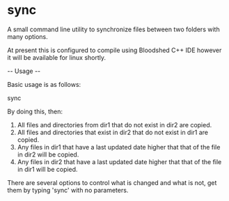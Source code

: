 # sync
A small command line utility to synchronize files between two folders with many options. 

At present this is configured to compile using Bloodshed C++ IDE however it will be available for linux shortly. 

-- Usage --

Basic usage is as follows:

sync <dir1> <dir2>

By doing this, then:
1. All files and directories from dir1 that do not exist in dir2 are copied. 
2. All files and directories that exist in dir2 that do not exist in dir1 are copied.
3. Any files in dir1 that have a last updated date higher that that of the file in dir2 will be copied.   
4. Any files in dir2 that have a last updated date higher that that of the file in dir1 will be copied. 

There are several options to control what is changed and what is not, get them by typing 'sync' with no parameters.
